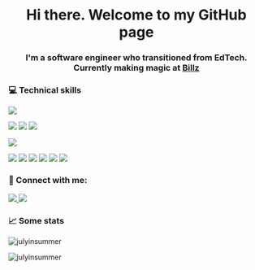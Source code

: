 <h1 align="center">Hi there. Welcome to my GitHub page</h1>
<h3 align="center">I'm a software engineer who transitioned from EdTech. Currently making magic at <a href="https://billz.io/">Billz</a></h3>

<h3 align="left">💻 Technical skills</h3>
<p>
    <img src="https://img.shields.io/badge/coding-golang-blue">
</p>
<p>
    <img src="https://img.shields.io/badge/database-postgres-blue"> 
    <img src="https://img.shields.io/badge/database-clickhouse-yellow"> 
    <img src="https://img.shields.io/badge/database-redis-red">
</p>

<p>
    <img src="https://img.shields.io/badge/containerization-docker-blue">
</p>

<p>
    <img src="https://img.shields.io/badge/tools-goland-green">
    <img src="https://img.shields.io/badge/tools-vscode-blue">
    <img src="https://img.shields.io/badge/tools-datagrip-blue">
    <img src="https://img.shields.io/badge/tools-postman-orange">
    <img src="https://img.shields.io/badge/tools-termius-blue">
    <img src="https://img.shields.io/badge/tools-git-red">
</p>



<h3 align="left">💌 Connect with me:</h3>

<p>
    <a href="https://www.linkedin.com/in/bogdan-azimjanov" target="blank">
        <img src="https://img.shields.io/badge/connect-LinkedIn-blue">
    </a>
    <img src="https://img.shields.io/badge/gmail-azimjanovbogdan%40gmail.com-red">
</p>

<h3 align="left">📈 Some stats</h3>

<p><img align="center" src="https://github-readme-stats.vercel.app/api/top-langs?username=julyinsummer&show_icons=true&locale=en&layout=compact" alt="julyinsummer" /></p>

<p><img align="center" src="https://github-readme-streak-stats.herokuapp.com/?user=julyinsummer&" alt="julyinsummer" /></p>
